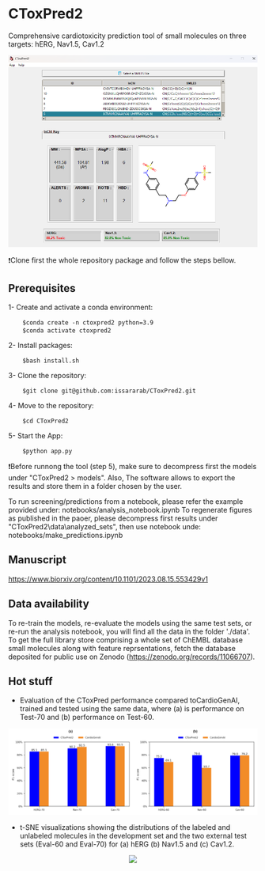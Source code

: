 # CToxPred2
Comprehensive cardiotoxicity prediction tool of small molecules on three targets: hERG, Nav1.5, Cav1.2


<p align="center">
	<img src="img/GUI.png" />
</p>


:exclamation:Clone first the whole repository package and follow the steps bellow.

## Prerequisites
1- Create and activate a conda environment:

		$conda create -n ctoxpred2 python=3.9
		$conda activate ctoxpred2

2- Install packages:

		$bash install.sh

3- Clone the repository: 

		$git clone git@github.com:issararab/CToxPred2.git

4- Move to the repository:

		$cd CToxPred2

5- Start the App:

		$python app.py
  
:exclamation:Before runnong the tool (step 5), make sure to decompress first the models under "CToxPred2 > models". Also, The software allows to export the results and store them in a folder chosen by the user.

To run screening/predictions from a notebook, please refer the example provided under: notebooks/analysis_notebook.ipynb 
To regenerate figures as published in the paoer, please decompress first results under "CToxPred2\data\analyzed_sets", then use notebook unde: notebooks/make_predictions.ipynb



## Manuscript

https://www.biorxiv.org/content/10.1101/2023.08.15.553429v1

## Data availability

To re-train the models, re-evaluate the models using the same test sets, or re-run the analysis notebook, you will find all the data in the folder './data'.
To get the full library store comprising a whole set of ChEMBL database small molecules along with feature reprsentations, fetch the database deposited for public use on Zenodo (https://zenodo.org/records/11066707).

## Hot stuff

- Evaluation of the CToxPred performance compared toCardioGenAI, trained and tested using the same data, where (a) is performance on Test-70 and (b) performance on Test-60. 
<p align="center">
	<img src="notebooks/figures/CToxpred_vs_CardioGenAI.png" />
</p>

- t-SNE visualizations showing the distributions of the labeled and unlabeled molecules in the development set and the two external test sets (Eval-60 and Eval-70) for (a) hERG (b) Nav1.5 and (c) Cav1.2.
<p align="center">
	<img src="notebooks/figures/TSNE.png" />
</p>

